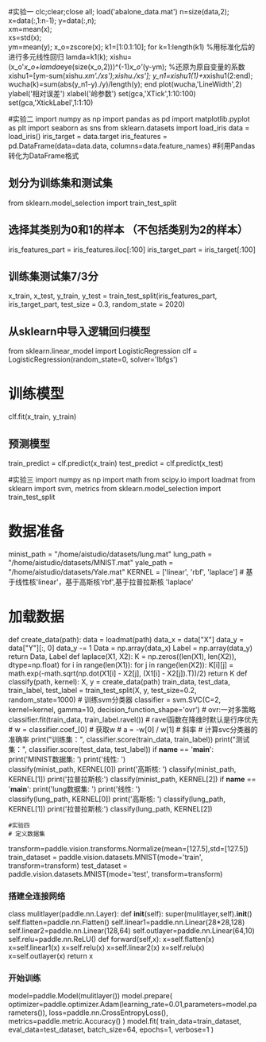 #实验一
clc;clear;close all;
load('abalone_data.mat')
n=size(data,2);
x=data(:,1:n-1); 
y=data(:,n);      
xm=mean(x);    
xs=std(x);         
ym=mean(y);
x_o=zscore(x);
k1=[1:0.1:10];
for k=1:length(k1)
%用标准化后的进行多元线性回归
lamda=k1(k);
xishu=(x_o'*x_o+lamda*eye(size(x_o,2)))^(-1)*x_o'*(y-ym);
%还原为原自变量的系数
xishu1=[ym-sum(xishu.*xm'./xs');xishu./xs'];
y_n1=xishu1(1)+x*xishu1(2:end);
wucha(k)=sum(abs(y_n1-y)./y)/length(y);
end
plot(wucha,'LineWidth',2)
ylabel('相对误差')
xlabel('岭参数')
set(gca,'XTick',1:10:100)
set(gca,'XtickLabel',1:1:10)

#实验二
import numpy as np 
import pandas as pd
import matplotlib.pyplot as plt
import seaborn as sns
from sklearn.datasets import load_iris
data = load_iris() 
iris_target = data.target 
iris_features = pd.DataFrame(data=data.data, columns=data.feature_names) #利用Pandas转化为DataFrame格式
## 划分为训练集和测试集
from sklearn.model_selection import train_test_split
## 选择其类别为0和1的样本 （不包括类别为2的样本）
iris_features_part = iris_features.iloc[:100]
iris_target_part = iris_target[:100]
## 训练集测试集7/3分
x_train, x_test, y_train, y_test = train_test_split(iris_features_part, iris_target_part, test_size = 0.3, random_state = 2020)
## 从sklearn中导入逻辑回归模型
from sklearn.linear_model import LogisticRegression
clf = LogisticRegression(random_state=0, solver='lbfgs')
# 训练模型
clf.fit(x_train, y_train)
## 预测模型
train_predict = clf.predict(x_train)
test_predict = clf.predict(x_test)

#实验三
import numpy as np
import math
from scipy.io import loadmat
from sklearn import svm, metrics
from sklearn.model_selection import train_test_split
# 数据准备
minist_path = "/home/aistudio/datasets/lung.mat"
lung_path = "/home/aistudio/datasets/MNIST.mat"
yale_path = "/home/aistudio/datasets/Yale.mat"
KERNEL = ['linear', 'rbf', 'laplace']  # 基于线性核'linear'，基于高斯核'rbf',基于拉普拉斯核 'laplace'
# 加载数据
def create_data(path):
    data = loadmat(path)
    data_x = data["X"]
    data_y = data["Y"][:, 0]
    data_y -= 1
    Data = np.array(data_x)
    Label = np.array(data_y)
    return Data, Label
def laplace(X1, X2):
    K = np.zeros((len(X1), len(X2)), dtype=np.float)
    for i in range(len(X1)):
        for j in range(len(X2)):
            K[i][j] = math.exp(-math.sqrt(np.dot(X1[i] - X2[j], (X1[i] - X2[j]).T))/2)
    return K
def classify(path, kernel):
    X, y = create_data(path)
    train_data, test_data, train_label, test_label = train_test_split(X, y, test_size=0.2, random_state=1000)
    # 训练svm分类器
    classifier = svm.SVC(C=2, kernel=kernel, gamma=10, decision_function_shape='ovr') # ovr:一对多策略
    classifier.fit(train_data, train_label.ravel())  # ravel函数在降维时默认是行序优先
    # w = classifier.coef_[0]  # 获取w
    # a = -w[0] / w[1]  # 斜率
    # 计算svc分类器的准确率
    print("训练集：", classifier.score(train_data, train_label))
    print("测试集：", classifier.score(test_data, test_label))
if __name__ == '__main__':
    print('MINIST数据集: ')
    print('线性: ')         
    classify(minist_path, KERNEL[0])
    print('高斯核: ')
    classify(minist_path, KERNEL[1])
    print('拉普拉斯核:')
classify(minist_path, KERNEL[2])
if __name__ == '__main__':
    print('lung数据集: ')
    print('线性: ')         
    classify(lung_path, KERNEL[0])
    print('高斯核: ')
    classify(lung_path, KERNEL[1])
    print('拉普拉斯核:')
    classify(lung_path, KERNEL[2])

    #实验四
    # 定义数据集
transform=paddle.vision.transforms.Normalize(mean=[127.5],std=[127.5])
train_dataset = paddle.vision.datasets.MNIST(mode='train', transform=transform)
test_dataset = paddle.vision.datasets.MNIST(mode='test', transform=transform)
### 搭建全连接网络
class mulitlayer(paddle.nn.Layer):
    def __init__(self):
        super(mulitlayer,self).__init__()
        self.flatten=paddle.nn.Flatten()
        self.linear1=paddle.nn.Linear(28*28,128)
        self.linear2=paddle.nn.Linear(128,64)
        self.outlayer=paddle.nn.Linear(64,10)
        self.relu=paddle.nn.ReLU()
    def forward(self,x):
        x=self.flatten(x)
        x=self.linear1(x)
        x=self.relu(x)
        x=self.linear2(x)
        x=self.relu(x)
        x=self.outlayer(x)
        return x
### 开始训练
model=paddle.Model(mulitlayer())
model.prepare(
      optimizer=paddle.optimizer.Adam(learning_rate=0.01,parameters=model.parameters()),
      loss=paddle.nn.CrossEntropyLoss(),
      metrics=paddle.metric.Accuracy()
)
model.fit(
      train_data=train_dataset,
      eval_data=test_dataset,
      batch_size=64,
      epochs=1,
      verbose=1
)

    

